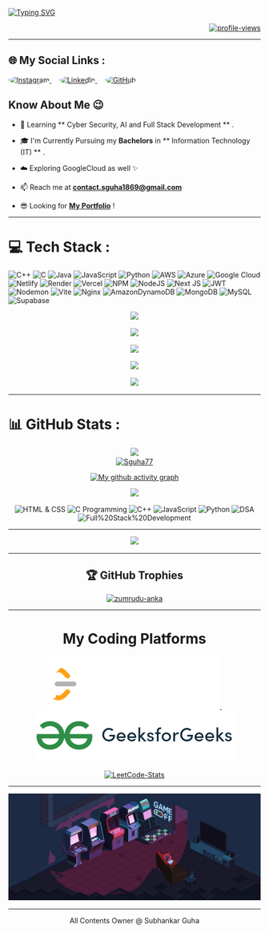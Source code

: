[![Typing SVG](https://readme-typing-svg.demolab.com/?lines=Hello!+I'm+Subhankar+Guha,+an+IT+undergrad+from+Kolkata,+India.;Passionate+to+learn+about+technologies+and+explore+its+way+to+innovate!;&center=true&color=ffffff&duration=7000&multiline=false&width=1000&font=Fira+Code+Bold)](https://github.com/Sguha77)


<p align="right">
	<a href="https://" target="_blank">
		<img src="https://komarev.com/ghpvc/?username=Sguha77&label=Profile%20views&color=0e75b6&style=flat" alt="profile-views"/>
	</a>
</p>

---

## 🌐 My Social Links :
<p align="left">
  <a href="https://instagram.com/subho_77_ind/" target="_blank">
    <img src="https://upload.wikimedia.org/wikipedia/commons/a/a5/Instagram_icon.png" 
         alt="Instagram" 
         width="70" 
         height="70" 
         style="width: 70px; height: 70px; border-radius: 50%;">
  </a>
  &nbsp;&nbsp;&nbsp;
  <a href="https://www.linkedin.com/in/subhankar-07-guha/" target="_blank">
    <img src="https://upload.wikimedia.org/wikipedia/commons/8/81/LinkedIn_icon.svg" 
         alt="LinkedIn" 
         width="70" 
         height="70" 
         style="width: 70px; height: 70px; border-radius: 50%;">
  </a>
  &nbsp;&nbsp;&nbsp;
  <a href="https://github.com/Sguha77/" target="_blank">
    <img src="https://skillicons.dev/icons?i=github "
         alt="GitHub" 
         width="70" 
         height="70" 
         style="background:⚪;width: 70px; height: 70px; border-radius: 50%;">
  </a>
</p>


## Know About Me 😉

- 🐼 Learning ** Cyber Security, AI and Full Stack Development ** .

- 🎓 I'm Currently Pursuing my **Bachelors** in ** Information Technology (IT) ** .

- ☁️ Exploring GoogleCloud as well ✨

- 📫 Reach me at **contact.sguha1869@gmail.com**

- 😎 Looking for [**My Portfolio**](https://) ! 

---



# 💻 Tech Stack :
![C++](https://img.shields.io/badge/c++-%2300599C.svg?style=for-the-badge&logo=c%2B%2B&logoColor=white) ![C](https://img.shields.io/badge/c-%2300599C.svg?style=for-the-badge&logo=c&logoColor=white) ![Java](https://img.shields.io/badge/java-%23ED8B00.svg?style=for-the-badge&logo=openjdk&logoColor=white) ![JavaScript](https://img.shields.io/badge/javascript-%23323330.svg?style=for-the-badge&logo=javascript&logoColor=%23F7DF1E) ![Python](https://img.shields.io/badge/python-3670A0?style=for-the-badge&logo=python&logoColor=ffdd54) ![AWS](https://img.shields.io/badge/AWS-%23FF9900.svg?style=for-the-badge&logo=amazon-aws&logoColor=white) ![Azure](https://img.shields.io/badge/azure-%230072C6.svg?style=for-the-badge&logo=microsoftazure&logoColor=white) ![Google Cloud](https://img.shields.io/badge/GoogleCloud-%234285F4.svg?style=for-the-badge&logo=google-cloud&logoColor=white) ![Netlify](https://img.shields.io/badge/netlify-%23000000.svg?style=for-the-badge&logo=netlify&logoColor=#00C7B7) ![Render](https://img.shields.io/badge/Render-%46E3B7.svg?style=for-the-badge&logo=render&logoColor=white) ![Vercel](https://img.shields.io/badge/vercel-%23000000.svg?style=for-the-badge&logo=vercel&logoColor=white) ![NPM](https://img.shields.io/badge/NPM-%23CB3837.svg?style=for-the-badge&logo=npm&logoColor=white) ![NodeJS](https://img.shields.io/badge/node.js-6DA55F?style=for-the-badge&logo=node.js&logoColor=white) ![Next JS](https://img.shields.io/badge/Next-black?style=for-the-badge&logo=next.js&logoColor=white) ![JWT](https://img.shields.io/badge/JWT-black?style=for-the-badge&logo=JSON%20web%20tokens) ![Nodemon](https://img.shields.io/badge/NODEMON-%23323330.svg?style=for-the-badge&logo=nodemon&logoColor=%BBDEAD) ![Vite](https://img.shields.io/badge/vite-%23646CFF.svg?style=for-the-badge&logo=vite&logoColor=white) ![Nginx](https://img.shields.io/badge/nginx-%23009639.svg?style=for-the-badge&logo=nginx&logoColor=white) ![AmazonDynamoDB](https://img.shields.io/badge/Amazon%20DynamoDB-4053D6?style=for-the-badge&logo=Amazon%20DynamoDB&logoColor=white) ![MongoDB](https://img.shields.io/badge/MongoDB-%234ea94b.svg?style=for-the-badge&logo=mongodb&logoColor=white) ![MySQL](https://img.shields.io/badge/mysql-4479A1.svg?style=for-the-badge&logo=mysql&logoColor=white) ![Supabase](https://img.shields.io/badge/Supabase-3ECF8E?style=for-the-badge&logo=supabase&logoColor=white)




<p align="center">
  <a href="https://skillicons.dev">
    <img src="https://skillicons.dev/icons?i=c,cpp,java,py" />
  </a>
</p>
<p align="center">
  <a href="https://skillicons.dev">
    <img src="https://skillicons.dev/icons?i=html,css,bootstrap,tailwind,react" />
  </a>
</p>
<p align="center">
  <a href="https://skillicons.dev">
    <img src="https://skillicons.dev/icons?i=git,github,netlify,vercel,vscode,visualstudio" />
  </a>
</p>
<p align="center">
  <a href="https://skillicons.dev">
    <img src="https://skillicons.dev/icons?i=js,ts,nodejs,express,nextjs" />
  </a>
</p>
<p align="center">
  <a href="https://skillicons.dev">
    <img src="https://skillicons.dev/icons?i=flask,mysql,mongodb,gcp" />
  </a>
</p>



---

# 📊 GitHub Stats :

<div align="center">
	<a href="https://github,com/Sguha77" target="_blank">
  		<img src="https://github-readme-stats.vercel.app/api?username=Sguha77&show_icons=true&locale=en&langs_count=20&count_private=true&theme=transparent&hide_border=true" width="80%"/>
	</a>
</div>

<div align="center">

<div align="center">
	<a href="https://github.com/Sguha77" target="_blank">
  		<img src="https://github-readme-streak-stats.herokuapp.com?user=Sguha77&theme=vue&background=00000000&hide_border=true&date_format=M%20j%5B%2C%20Y%5D" alt="Sguha77" width="80%"/>
	</a>
</div>

[![My github activity graph](https://github-readme-activity-graph.vercel.app/graph?username=Sguha77&theme=vue&bg_color=00000000&hide_border=true)](https://github.com/Sguha77/)

<div align="center">
	<a href="https://github.com/Sguha77" target="_blank">
  		<img src="https://github-readme-stats.vercel.app/api/top-langs?username=Sguha77&show_icons=true&locale=en&layout=compact&theme=transparent&hide_border=true" width="80%"/>
	</a>
</div>

![HTML & CSS](https://img.shields.io/badge/HTML%20%26%20CSS-82%25-orange)
![C Programming](https://img.shields.io/badge/C%20Programming-95%25-brightgreen)
![C++](https://img.shields.io/badge/C++-85%25-blue)
![JavaScript](https://img.shields.io/badge/JavaScript-75%25-yellow)
![Python](https://img.shields.io/badge/Python-85%25-lightblue)
![DSA](https://img.shields.io/badge/DSA-70%25-blueviolet)
![Full%20Stack%20Development](https://img.shields.io/badge/Full%20Stack%20Development-60%25-gray)

---

<a href="https://github.com/Sguha77/" target="_blank">
		<img src="https://res.cloudinary.com/superfolio/image/upload/v1620689979/68747470733a2f2f692e70696e696d672e636f6d2f6f726967696e616c732f63362f33332f63322f63363333633230656465383266306530636564376435373064626533613166332e676966_yjuh2s.gif">
	</a>
	<br>
	
---

## 🏆 GitHub Trophies
<div align=center>
	<a href="https://github.com/Sguha77" target="_blank">
  		<img src="https://github-profile-trophy.vercel.app/?username=Sguha77&no-bg=true&theme=radical&no-frame=true&title=Commits,MultiLanguage,PullRequest,Repositories,Followers,Stars&column=6" alt="zumrudu-anka" width=200% height=100%/>
	</a>
</div>

---

<h1 align="center">My Coding Platforms</h1>
<div align="center">
	<a href="https://leetcode.com/u/Sguha77/" target="_blank">
		<img src="https://github.com/Sguha77/Sguha77/blob/main/assets/leetcode.png" alt="leetcode-profile"/>
	</a>
	<span>&nbsp;</span>
	<span>&nbsp;</span>
	<a href="https://auth.geeksforgeeks.org/user/Sguha77" 	target="_blank">
		<img src="https://github.com/Sguha77/Sguha77/blob/main/assets/gfg.png" alt="gfg-profile"/>
	</a>
</div>
</br>

<div align="center">
	<a href="https://leetcode.com/u/Sguha77/" target="_blank">
		<img alt="LeetCode-Stats" src="https://leetcard.jacoblin.cool/Sguha77?theme=dark&font=Noto%20Sans%20Tagbanwa&ext=heatmap" width="80%">
	</a>
</div>

---

<p align="center">
 <img src="https://github.com/Sguha77/Sguha77/blob/main/assets/Cool.gif">
</p>


---

All Contents Owner @ Subhankar Guha
